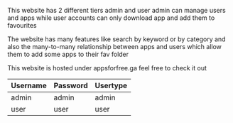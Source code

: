 This website has 2 different tiers admin and user
admin can manage users and apps
while user accounts can only download app and add them to favourites

The website has many features like search by keyword or by category
and also the many-to-many relationship between apps and users
which allow them to add some apps to their fav folder

This website is hosted under appsforfree.ga
feel free to check it out


| **Username** | **Password** | **Usertype** |
| ------------ | ----------   | ------------ |
|   admin      |  admin	      |  	admin      |
|   user   	   |  user        |   user       |
